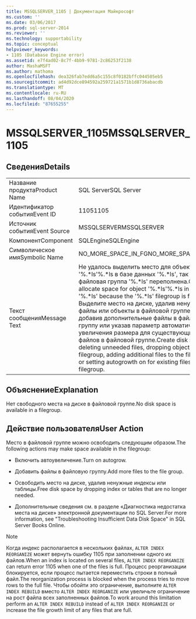 ```yaml
---
title: MSSQLSERVER_1105 | Документация Майкрософт
ms.custom: ''
ms.date: 03/06/2017
ms.prod: sql-server-2014
ms.reviewer: ''
ms.technology: supportability
ms.topic: conceptual
helpviewer_keywords:
- 1105 (Database Engine error)
ms.assetid: e7f4ad02-8c7f-4bb9-9781-2c86253f2138
author: MashaMSFT
ms.author: mathoma
ms.openlocfilehash: dea326fab7edd6a5c155c8f0182bffc044505eb5
ms.sourcegitcommit: ad4d92dce894592a259721a1571b1d8736abacdb
ms.translationtype: MT
ms.contentlocale: ru-RU
ms.lasthandoff: 08/04/2020
ms.locfileid: "87655255"
---
```

# <a name="mssqlserver_1105"></a><span data-ttu-id="c3f23-102">MSSQLSERVER_1105</span><span class="sxs-lookup"><span data-stu-id="c3f23-102">MSSQLSERVER_1105</span></span>
    
## <a name="details"></a><span data-ttu-id="c3f23-103">Сведения</span><span class="sxs-lookup"><span data-stu-id="c3f23-103">Details</span></span>  
  
|||  
|-|-|  
|<span data-ttu-id="c3f23-104">Название продукта</span><span class="sxs-lookup"><span data-stu-id="c3f23-104">Product Name</span></span>|<span data-ttu-id="c3f23-105">SQL Server</span><span class="sxs-lookup"><span data-stu-id="c3f23-105">SQL Server</span></span>|  
|<span data-ttu-id="c3f23-106">Идентификатор события</span><span class="sxs-lookup"><span data-stu-id="c3f23-106">Event ID</span></span>|<span data-ttu-id="c3f23-107">1105</span><span class="sxs-lookup"><span data-stu-id="c3f23-107">1105</span></span>|  
|<span data-ttu-id="c3f23-108">Источник события</span><span class="sxs-lookup"><span data-stu-id="c3f23-108">Event Source</span></span>|<span data-ttu-id="c3f23-109">MSSQLSERVER</span><span class="sxs-lookup"><span data-stu-id="c3f23-109">MSSQLSERVER</span></span>|  
|<span data-ttu-id="c3f23-110">Компонент</span><span class="sxs-lookup"><span data-stu-id="c3f23-110">Component</span></span>|<span data-ttu-id="c3f23-111">SQLEngine</span><span class="sxs-lookup"><span data-stu-id="c3f23-111">SQLEngine</span></span>|  
|<span data-ttu-id="c3f23-112">Символическое имя</span><span class="sxs-lookup"><span data-stu-id="c3f23-112">Symbolic Name</span></span>|<span data-ttu-id="c3f23-113">NO_MORE_SPACE_IN_FG</span><span class="sxs-lookup"><span data-stu-id="c3f23-113">NO_MORE_SPACE_IN_FG</span></span>|  
|<span data-ttu-id="c3f23-114">Текст сообщения</span><span class="sxs-lookup"><span data-stu-id="c3f23-114">Message Text</span></span>|<span data-ttu-id="c3f23-115">Не удалось выделить место для объекта '%.\*ls'%.\*ls в базе данных '%.\*ls', так как файловая группа '%.\*ls' переполнена.</span><span class="sxs-lookup"><span data-stu-id="c3f23-115">Could not allocate space for object '%.\*ls'%.\*ls in database '%.\*ls' because the '%.\*ls' filegroup is full.</span></span> <span data-ttu-id="c3f23-116">Выделите место на диске, удалив ненужные файлы или объекты в файловой группе, добавив дополнительные файлы в файловую группу или указав параметр автоматического увеличения размера для существующих файлов в файловой группе.</span><span class="sxs-lookup"><span data-stu-id="c3f23-116">Create disk space by deleting unneeded files, dropping objects in the filegroup, adding additional files to the filegroup, or setting autogrowth on for existing files in the filegroup.</span></span>|  
  
## <a name="explanation"></a><span data-ttu-id="c3f23-117">Объяснение</span><span class="sxs-lookup"><span data-stu-id="c3f23-117">Explanation</span></span>  
 <span data-ttu-id="c3f23-118">Нет свободного места на диске в файловой группе.</span><span class="sxs-lookup"><span data-stu-id="c3f23-118">No disk space is available in a filegroup.</span></span>  
  
## <a name="user-action"></a><span data-ttu-id="c3f23-119">Действие пользователя</span><span class="sxs-lookup"><span data-stu-id="c3f23-119">User Action</span></span>  
 <span data-ttu-id="c3f23-120">Место в файловой группе можно освободить следующим образом.</span><span class="sxs-lookup"><span data-stu-id="c3f23-120">The following actions may make space available in the filegroup:</span></span>  
  
-   <span data-ttu-id="c3f23-121">Включить автоувеличение.</span><span class="sxs-lookup"><span data-stu-id="c3f23-121">Turn on autogrow.</span></span>  
  
-   <span data-ttu-id="c3f23-122">Добавить файлы в файловую группу.</span><span class="sxs-lookup"><span data-stu-id="c3f23-122">Add more files to the file group.</span></span>  
  
-   <span data-ttu-id="c3f23-123">Освободить место на диске, удалив ненужные индексы или таблицы.</span><span class="sxs-lookup"><span data-stu-id="c3f23-123">Free disk space by dropping index or tables that are no longer needed.</span></span>  
  
-   <span data-ttu-id="c3f23-124">Дополнительные сведения см. в разделе «Диагностика недостатка места на диске» электронной документации по SQL Server.</span><span class="sxs-lookup"><span data-stu-id="c3f23-124">For more information, see "Troubleshooting Insufficient Data Disk Space" in SQL Server Books Online.</span></span>  
  
> [!NOTE]  
>  <span data-ttu-id="c3f23-125">Когда индекс располагается в нескольких файлах, `ALTER INDEX REORGANIZE` может вернуть ошибку 1105 при заполнении одного их файлов.</span><span class="sxs-lookup"><span data-stu-id="c3f23-125">When an index is located on several files, `ALTER INDEX REORGANIZE` can return error 1105 when one of the files is full.</span></span> <span data-ttu-id="c3f23-126">Процесс реорганизации блокируется, если процесс пытается переместить строки в полный файл.</span><span class="sxs-lookup"><span data-stu-id="c3f23-126">The reorganization process is blocked when the process tries to move rows to the full file.</span></span> <span data-ttu-id="c3f23-127">Чтобы обойти это ограничение, выполните `ALTER INDEX REBUILD` вместо `ALTER INDEX REORGANIZE` или увеличьте ограничение на рост файла всех заполненных файлов.</span><span class="sxs-lookup"><span data-stu-id="c3f23-127">To work around this limitation perform an `ALTER INDEX REBUILD` instead of `ALTER INDEX REORGANIZE` or increase the file growth limit of any files that are full.</span></span>  
  
  
